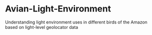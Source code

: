 # Avian-Light-Environment
Understanding light environment uses in different birds of the Amazon based on light-level geolocator data
